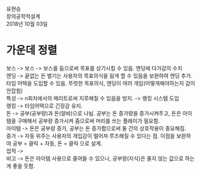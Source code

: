 유현승 <br>
창의공학적설계<br>
2018년 10월 03일<br>
<p align="center"><h1>가운데 정렬</h1></p>
보스 -> 보스 -> 보스를 둠으로써 목표를 상기시킬 수 있음. 엔딩에 다가감의 수치<br>
엔딩 -> 끝없는 돈 벌기는 사용자의 목표의식을 잃게 할 수 있음을 보완하여 엔딩 추가. 타임 어택을 도입할 수 있음. 뚜렷한 목표의식, 엔딩이 여러 개임(어떻게해야하는지 감이 안잡힘)<br>
특성 -> n회차에서의 메리트로써 지루해질 수 있음을 방지. -> 랭킹 시스템 도입<br>
랭킹 -> 타임어택으로 긴장감 유지.<br>
돈 -> 공부(공부량)과 돈(알바)으로 나뉨. 공부는 돈 증가량을 증가시켜주고, 돈은 아이템을 구매해서 공부량 증가시켜 줌으로써 머리를 쓰는 플레이가 필요함.<br>
아이템 -> 돈은 공부량 증가, 공부는 돈 증가함으로써 둘 간의 상호작용이 중요해짐.<br>
증가 -> 자동 위주는 사용자의 개입감이 떨어져 루즈해질 수 있다는 점. 이점을 보완하여 공부 = 클릭 + 자동, 돈 = 클릭 으로 설계.<br>
업적 -> <br>
비고 -> 돈은 아이템 사용으로 줄어들 수 있으나, 공부량(지식)은 줄지 않는 값으로 하는게 좋을 듯함.<br>
